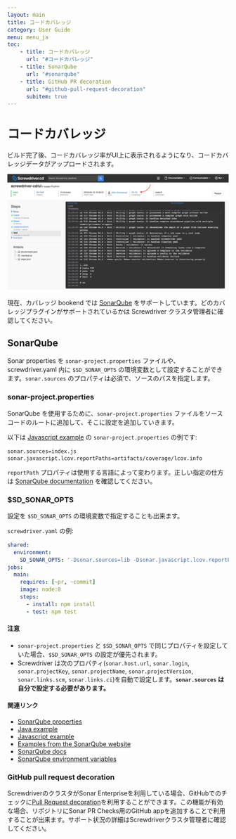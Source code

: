 ```yaml
---
layout: main
title: コードカバレッジ
category: User Guide
menu: menu_ja
toc:
    - title: コードカバレッジ
      url: "#コードカバレッジ"
    - title: SonarQube
      url: "#sonarqube"
    - title: GitHub PR decoration
      url: "#github-pull-request-decoration"
      subitem: true
---
```

# コードカバレッジ

ビルド完了後、コードカバレッジ率がUI上に表示されるようになり、コードカバレッジデータがアップロードされます。

![Coverage in build detail page](../../../user-guide/assets/coverage.png)

現在、カバレッジ bookend では [SonarQube](https://github.com/screwdriver-cd/coverage-sonar) をサポートしています。どのカバレッジプラグインがサポートされているかは Screwdriver クラスタ管理者に確認してください。

## SonarQube

Sonar properties を `sonar-project.properties` ファイルや、screwdriver.yaml 内に `$SD_SONAR_OPTS` の環境変数として設定することができます。`sonar.sources` のプロパティは必須で、ソースのパスを指定します。

### sonar-project.properties

SonarQube を使用するために、`sonar-project.properties` ファイルをソースコードのルートに追加して、そこに設定を追加していきます。

以下は [Javascript example](https://github.com/screwdriver-cd-test/sonar-coverage-example-javascript) の `sonar-project.properties` の例です:
```
sonar.sources=index.js
sonar.javascript.lcov.reportPaths=artifacts/coverage/lcov.info
```

`reportPath` プロパティは使用する言語によって変わります。正しい指定の仕方は [SonarQube documentation](https://docs.sonarqube.org/display/PLUG) を確認してください。

### $SD_SONAR_OPTS

設定を `$SD_SONAR_OPTS` の環境変数で指定することも出来ます。

`screwdriver.yaml` の例:

```yaml
shared:
  environment:
    SD_SONAR_OPTS: '-Dsonar.sources=lib -Dsonar.javascript.lcov.reportPaths=artifacts/coverage/lcov.info'
jobs:
  main:
    requires: [~pr, ~commit]
    image: node:8
    steps:
      - install: npm install
      - test: npm test
```

#### 注意

- `sonar-project.properties` と `$SD_SONAR_OPTS` で同じプロパティを設定していた場合、`$SD_SONAR_OPTS` の設定が優先されます。
- Screwdriver は次のプロパティ(`sonar.host.url`, `sonar.login`, `sonar.projectKey`, `sonar.projectName`, `sonar.projectVersion`, `sonar.links.scm`, `sonar.links.ci`)を自動で設定します。**`sonar.sources` は自分で設定する必要があります。**

#### 関連リンク
- [SonarQube properties](https://docs.sonarqube.org/display/SONAR/Analysis+Parameters)
- [Java example](https://github.com/screwdriver-cd-test/sonar-coverage-example-java)
- [Javascript example](https://github.com/screwdriver-cd-test/sonar-coverage-example-javascript)
- [Examples from the SonarQube website](https://github.com/SonarSource/sonar-scanning-examples)
- [SonarQube docs](https://docs.sonarqube.org/display/SCAN)
- [SonarQube environment variables](../environment-variables#カバレッジsonar)

### GitHub pull request decoration
ScrewdriverのクラスタがSonar Enterpriseを利用している場合、GitHubでのチェックに[Pull Request decoration](https://docs.sonarqube.org/7.8/analysis/pull-request/)を利用することができます。この機能が有効な場合、リポジトリにSonar PR Checks用のGitHub appを追加することで利用することが出来ます。サポート状況の詳細はScrewdriverクラスタ管理者に確認してください。
